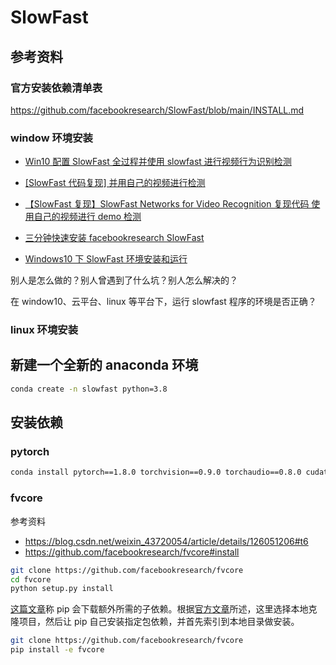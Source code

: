 # SlowFast

## 参考资料

### 官方安装依赖清单表

https://github.com/facebookresearch/SlowFast/blob/main/INSTALL.md

### window 环境安装

- [Win10 配置 SlowFast 全过程并使用 slowfast 进行视频行为识别检测](https://zhuanlan.zhihu.com/p/484637273)

- [[SlowFast 代码复现] 并用自己的视频进行检测](https://blog.csdn.net/weixin_43720054/article/details/126051206)

- [【SlowFast 复现】SlowFast Networks for Video Recognition 复现代码 使用自己的视频进行 demo 检测](https://blog.csdn.net/WhiffeYF/article/details/113527759)

- [三分钟快速安装 facebookresearch SlowFast](https://blog.csdn.net/WhiffeYF/article/details/124727403)

- [Windows10 下 SlowFast 环境安装和运行](https://blog.csdn.net/weixin_39377720/article/details/121403411)

别人是怎么做的？别人曾遇到了什么坑？别人怎么解决的？

在 window10、云平台、linux 等平台下，运行 slowfast 程序的环境是否正确？

### linux 环境安装

## 新建一个全新的 anaconda 环境

```bash
conda create -n slowfast python=3.8
```

## 安装依赖

### pytorch

```bash
conda install pytorch==1.8.0 torchvision==0.9.0 torchaudio==0.8.0 cudatoolkit=11.1 -c pytorch -c conda-forge
```

### fvcore

参考资料

- https://blog.csdn.net/weixin_43720054/article/details/126051206#t6
- https://github.com/facebookresearch/fvcore#install

```bash
git clone https://github.com/facebookresearch/fvcore
cd fvcore
python setup.py install
```

[这篇文章](https://blog.csdn.net/hxxjxw/article/details/106433907)称 pip 会下载额外所需的子依赖。根据[官方文章](https://pip.pypa.io/en/stable/cli/pip_install/#description)所述，这里选择本地克隆项目，然后让 pip 自己安装指定包依赖，并首先索引到本地目录做安装。

```bash
git clone https://github.com/facebookresearch/fvcore
pip install -e fvcore
```
